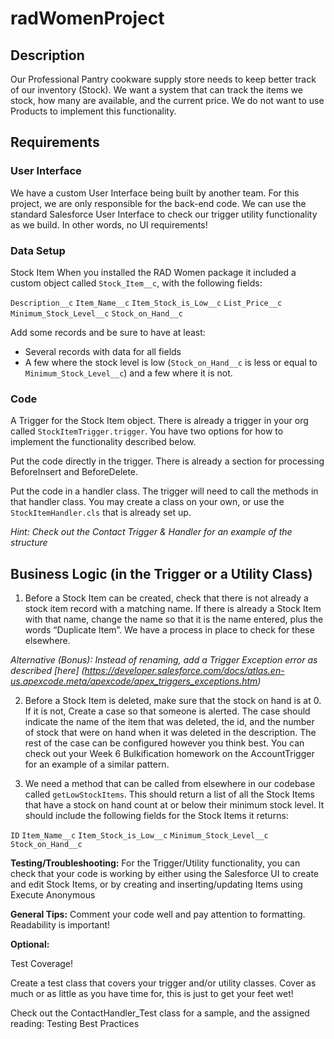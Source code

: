 # radWomenProject

## Description
Our Professional Pantry cookware supply store needs to keep better track of our inventory (Stock).  We want a system that can track the items we stock, how many are available, and the current price.  We do not want to use Products to implement this functionality.

## Requirements
### User Interface
We have a custom User Interface being built by another team.  For this project, we are only responsible for the back-end code.  We can use the standard Salesforce User Interface to check our trigger utility functionality as we build.  In other words, no UI requirements!

### Data Setup
Stock Item
When you installed the RAD Women package it included a custom object called `Stock_Item__c`, with the following fields:

`Description__c`
`Item_Name__c`
`Item_Stock_is_Low__c`
`List_Price__c`
`Minimum_Stock_Level__c`
`Stock_on_Hand__c`

Add some records and be sure to have at least:
- Several records with data for all fields
- A few where the stock level is low (`Stock_on_Hand__c` is less or equal to `Minimum_Stock_Level__c`) and a few where it is not.

### Code

A Trigger for the Stock Item object.  There is already a trigger in your org called `StockItemTrigger.trigger`.  You have two options for how to implement the functionality described below.

Put the code directly in the trigger.  There is already a section for processing BeforeInsert and BeforeDelete.

Put the code in a handler class.  The trigger will need to call the methods in that handler class.  You may create a class on your own, or use the `StockItemHandler.cls` that is already set up.

*Hint: Check out the Contact Trigger & Handler for an example of the structure*

## Business Logic (in the Trigger or a Utility Class)

1. Before a Stock Item can be created, check that there is not already a stock item record with a matching name.
If there is already a Stock Item with that name, change the name so that it is the name entered, plus the words “Duplicate Item”.  We have a process in place to check for these elsewhere.

*Alternative (Bonus): Instead of renaming, add a Trigger Exception error as described [here] (https://developer.salesforce.com/docs/atlas.en-us.apexcode.meta/apexcode/apex_triggers_exceptions.htm)*

2. Before a Stock Item is deleted, make sure that the stock on hand is at 0.  If it is not, Create a case so that someone is alerted. The case should indicate the name of the item that was deleted, the id, and the number of stock that were on hand when it was deleted in the description.  The rest of the case can be configured however you think best. You can check out your Week 6 Bulkification homework on the AccountTrigger for an example of a similar pattern.

3. We need a method that can be called from elsewhere in our codebase called `getLowStockItems`. This should return a list of all the Stock Items that have a stock on hand count at or below their minimum stock level. It should include the following fields for the Stock Items it returns:

`ID`
`Item_Name__c`
`Item_Stock_is_Low__c`
`Minimum_Stock_Level__c`
`Stock_on_Hand__c`

**Testing/Troubleshooting:** For the Trigger/Utility functionality, you can check that your code is working by either using the Salesforce UI to create and edit Stock Items, or by creating and inserting/updating Items using Execute Anonymous

**General Tips:**  Comment your code well and pay attention to formatting.  Readability is important!

**Optional:**

Test Coverage!

Create a test class that covers your trigger and/or utility classes.  Cover as much or as little as you have time for, this is just to get your feet wet!

Check out the ContactHandler_Test class for a sample, and the assigned reading: Testing Best Practices